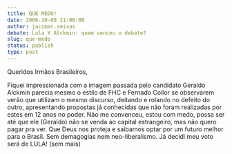 ```yaml
---
title: QUE MEDO!
date: 2006-10-08 21:00:00
author: jacimar.seixas
debate: Lula X Alckmin: quem venceu o debate?
slug: que-medo
status: publish 
type: post
---
```


Queridos Irmãos Brasileiros,


Fiquei impressionada com a imagem passada pelo candidato Geraldo Alckmin parecia mesmo o estilo de FHC e Fernado Collor se observarem verão que utilizam o mesmo discurso, deitando e rolando no defeito do outro, apresentando propostas já conhecidas que não foram realizadas por estes em 12 anos no poder. Não me convenceu, estou com medo, possa ser até que ele (Geraldo) não se venda ao capital estrangeiro, mas não quero pagar pra ver. Que Deus nos proteja e saibamos optar por um futuro melhor para o Brasil. Sem demagogias nem neo-liberalismo. Já decidi meu voto será de LULA! (sem mais) 


